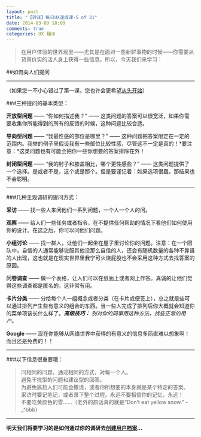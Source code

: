 ```yaml
---
layout: post
title: "【转译】每日UX速成课-5 of 31"
date: 2014-03-09 18:00
comments: true
categories: UX 翻译
---
```

> 在用户体验的世界观里——尤其是在面对一些新鲜事物的时候——你需要从货真价实的活人身上获得一些信息。所以，今天我们来学习：

##如何向人们提问

****

（如果您一不小心错过了第一课，您也许会更希望[从头开始][1]） 

###三种提问的基本类型：

**开放型问题** —— “你如何描述我？” —— 这类问题的答案可以很宽泛，如果你需要收集你所能得到的所有的反馈的时候，这种问题比较合适。

**导向型问题** —— “我最性感的部位是哪里？” —— 这种问题把答案限定在一定的范围内。我举的例子里假设我有一些部位比较性感，尽管这不一定是真的！*要注意：*这类问题也有可能会把你一些你想要的答案排除在外！

**封闭型问题** —— “我的肘子和膝盖相比，哪个更性感些？” —— 这类问题提供了一个选择。是或者不是，这个或是那个。但是要谨记着：如果选项很蠢，那结果也不会聪明。
 <!--more-->
****
###几种主观调研的提问方式：

**采访** —— 找一些人来问他们一系列问题，一个人一个人的问。

**观察** —— 给人们一些任务或者指令，在不提供任何帮助的情况下看他们如何使用你的设计。在这之后，你可以问他们问题。

**小组讨论** —— 找一群人，让他们一起坐在屋子里讨论你的问题。注意：在一个团队中，自信的人通常能够说服其他没那么自信的人，还会有随机数量的各种不靠谱的人出现，这也就是在现实世界里我宁可火烧屁股也不会采用这种方式去找答案的原因。

**问卷调查** —— 做一个表格，让人们可以在纸面上或者网上作答。真诚的让他们觉得这些调查都是匿名的，这非常有用。

**卡片分类** —— 分给每个人一组概念或者分类（在卡片或便签上），总之就是些可以通过排列产生些有意义的组合的东西。当一些人完成了排列后你大概就会知道你的菜单项该长什么样了。***高级技巧：*** *别对你的同事用这种方法，找些正常的用户。*

**Google** —— 现在你能够从网络世界中获得的有意义的信息多简直难以想象啊！而且还是免费的！！

****

###以下信息很重要哦：

> 问相同的问题，通过相同的方式，对每一个人。   
> 避免干扰型的问题和建议型的回答。  
> 为避免尴尬人们可能会撒谎，或者你所想要的本身就是某个特定的答案。  
> 采访时要记笔记，或者录下整个过程。永远不要相信你的记忆，永远！  
> 不要吃黄颜色的雪……（老外的原话真的就是“Don’t eat yellow snow.” -_^bbb）

****

**明天我们将要学习的是如何通过你的调研去[创建用户档案](#)…**  
  
  



  [1]: /blog/2014/02/09/daily-ux-crash-course-1-of-31-chr/

